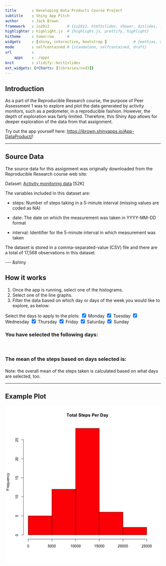 ```yaml
---
title       : Developing Data Products Course Project
subtitle    : Shiny App Pitch
author      : Jack Brown
framework   : io2012        # {io2012, html5slides, shower, dzslides, ...}
highlighter : highlight.js  # {highlight.js, prettify, highlight}
hitheme     : tomorrow      # 
widgets     : [shiny, interactive, bootstrap ]            # {mathjax, quiz, bootstrap}
mode        : selfcontained # {standalone, selfcontained, draft}
url         :
    apps    : ./apps
knit        : slidify::knit2slides
ext_widgets: {rCharts: [libraries/nvd3]}
---
```

    
## Introduction
    
As a part of the Reproducible Research course, the purpose of Peer Assessment 1 was to explore and plot the data generated by activity monitors, such as a pedometer, in a reproducible fashion.  However, the depth of exploration was fairly limited.  Therefore, this Shiny App allows for deeper exploration of the data from that assignment.

Try out the app yourself here: <a href="https://jbrown.shinyapps.io/App-DataProduct/">https://jbrown.shinyapps.io/App-DataProduct/</a>!
    

---
    
## Source Data
    
The source data for this assignment was originally downloaded from the Reproducible Research course web site:
    
Dataset: <a href="https://d396qusza40orc.cloudfront.net/repdata%2Fdata%2Factivity.zip">Activity monitoring data</a> [52K]

The variables included in this dataset are:
    
- steps: Number of steps taking in a 5-minute interval (missing values are coded as NA)

- date: The date on which the measurement was taken in YYYY-MM-DD format

- interval: Identifier for the 5-minute interval in which measurement was taken

The dataset is stored in a comma-separated-value (CSV) file and there are a total of 17,568 observations in this dataset.


--- &shiny
    
## How it works
    
1. Once the app is running, select one of the histograms.
2. Select one of the line graphs.
3. Filter the data based on which day or days of the week you would like to explore, as below:
    
<div class="row-fluid">
  <div class="span4">
    <form class="well">
      <div id="days" class="control-group shiny-input-checkboxgroup">
        <label class="control-label" for="days">Select the days to apply to the plots:</label>
        <label class="checkbox ">
          <input type="checkbox" name="days" id="days1" value="Monday" checked="checked"/>
          <span>Monday</span>
        </label>
        <label class="checkbox ">
          <input type="checkbox" name="days" id="days2" value="Tuesday" checked="checked"/>
          <span>Tuesday</span>
        </label>
        <label class="checkbox ">
          <input type="checkbox" name="days" id="days3" value="Wednesday" checked="checked"/>
          <span>Wednesday</span>
        </label>
        <label class="checkbox ">
          <input type="checkbox" name="days" id="days4" value="Thursday" checked="checked"/>
          <span>Thursday</span>
        </label>
        <label class="checkbox ">
          <input type="checkbox" name="days" id="days5" value="Friday" checked="checked"/>
          <span>Friday</span>
        </label>
        <label class="checkbox ">
          <input type="checkbox" name="days" id="days6" value="Saturday" checked="checked"/>
          <span>Saturday</span>
        </label>
        <label class="checkbox ">
          <input type="checkbox" name="days" id="days7" value="Sunday" checked="checked"/>
          <span>Sunday</span>
        </label>
      </div>
    </form>
  </div>
  <div class="span8">
    <h3>You have selected the following days:</h3>
    <h4 id="text1" class="shiny-html-output nvd3"></h4>
    <br/>
    <h3>The mean of the steps based on days selected is:</h3>
    <h4 id="text2" class="shiny-html-output nvd3"></h4>
  </div>
</div>

Note: the overall mean of the steps taken is calculated based on what days are selected, too.

---
    
## Example Plot

![plot of chunk histogram](assets/fig/histogram-1.png) 

